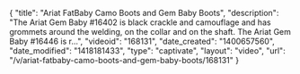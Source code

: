 {
    "title": "Ariat FatBaby Camo Boots and Gem Baby Boots",
    "description": "The Ariat Gem Baby #16402 is black crackle and camouflage and has grommets around the welding, on the collar and on the shaft. The Ariat Gem Baby #16446 is r...",
    "videoid": "168131",
    "date_created": "1400657560",
    "date_modified": "1418181433",
    "type": "captivate",
    "layout": "video",
    "url": "\/v\/ariat-fatbaby-camo-boots-and-gem-baby-boots\/168131"
}